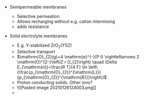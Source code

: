 - Semipermeable membranes
	- Selective permeation
	- Allows recharging without e.g. cation intermixing
	- adds resistance

- Solid electrolyte membranes
	- E.g. Y-stabilized ZrO$_2$(YSZ)
	- Selective transport
	- $\mathrm{O}_{2}(g)+4 \mathrm{e}^{-}(P t) \rightleftarrows 2 \mathrm{O}^{2-}\left(Z r O_{2}\right) \quad \Delta E_{\mathrm{n}}=\frac{R T}{4 F} \ln \left\{\frac{p_{\mathrm{O}_{2}}^{\mathrm{L}}}{p_{\mathrm{O}_{2}}^{\mathrm{R}}}\right\}$
	- Proton conducting solids. Other ions?
	- ![[Pasted image 20210126124003.png]]
	- 